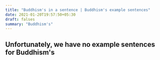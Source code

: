 ```yaml
---
title: "Buddhism's in a sentence | Buddhism's example sentences"
date: 2021-01-20T19:57:50+05:30
draft: falses
summary: "Buddhism's"
---
```

## Unfortunately, we have no example sentences for Buddhism's                 
